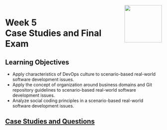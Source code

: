 <a href="../">
  <img src="/img/Introduction_to_DevOps_logo.png" width="120" align="right">
</a>

# Week 5 <br> Case Studies and Final Exam

## Learning Objectives
- Apply characteristics of DevOps culture to scenario-based real-world software development issues.
- Apply the concept of organization around business domains and Git repository guidelines to scenario-based real-world software development issues.
- Analyze social coding principles in a scenario-based real-world software development issues.

## [Case Studies and Questions](./Case%20Studies)
